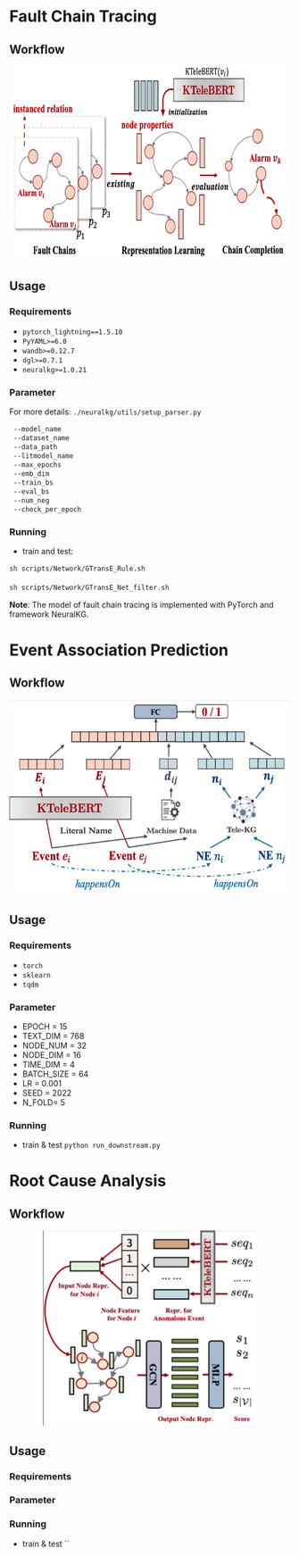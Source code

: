 # Fault Chain Tracing

## Workflow

<div align=center>
<center class="half">
    <img src="https://github.com/hackerchenzhuo/KTeleBERT/blob/main/figures/Fault%20Chain%20Tracing.png" height="350px"/>
</center></div>

## Usage

### Requirements
- `pytorch_lightning==1.5.10`
- `PyYAML>=6.0`
- `wandb>=0.12.7`
- `dgl>=0.7.1`
- `neuralkg>=1.0.21`

### Parameter
For more details: ```./neuralkg/utils/setup_parser.py```
```
 --model_name
 --dataset_name
 --data_path
 --litmodel_name
 --max_epochs
 --emb_dim
 --train_bs
 --eval_bs
 --num_neg
 --check_per_epoch
```

### Running

- train and test:
```bash
sh scripts/Network/GTransE_Rule.sh

sh scripts/Network/GTransE_Net_filter.sh
```

**Note**: 
The model of fault chain tracing is implemented with PyTorch and framework NeuralKG.


# Event Association Prediction

## Workflow

<div align=center>
<center class="half">
    <img src="https://github.com/hackerchenzhuo/KTeleBERT/blob/main/figures/Event%20Association%20Prediction.png" height="350px"/>
</center></div>

## Usage

### Requirements

- `torch`
- `sklearn`
- `tqdm`

### Parameter

- EPOCH = 15
- TEXT_DIM = 768
- NODE_NUM = 32
- NODE_DIM = 16
- TIME_DIM = 4
- BATCH_SIZE = 64
- LR = 0.001
- SEED = 2022
- N_FOLD= 5


### Running

- train & test `python run_downstream.py`

# Root Cause Analysis

## Workflow

<div align=center>
<center class="half">
    <img src="https://github.com/hackerchenzhuo/KTeleBERT/blob/main/figures/Root%20Cause%20Analysis.png" height="350px"/>
</center></div>

## Usage

### Requirements



### Parameter




### Running

- train & test ``

